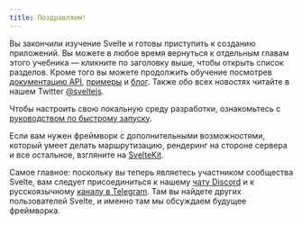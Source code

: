 ```yaml
---
title: Поздравляем!
---
```


Вы закончили изучение Svelte и готовы приступить к созданию приложений. Вы можете в любое время вернуться к отдельным главам этого учебника —  кликните по заголовку выше, чтобы открыть список разделов. Кроме того вы можете продолжить обучение посмотрев [документацию API](/docs), [примеры](/examples) и [блог](/blog). Также  обо всех новостях читайте в нашем Twitter [@sveltejs](https://twitter.com/sveltejs).

Чтобы настроить свою локальную среду разработки, ознакомьтесь с [руководством по быстрому запуску](/blog/the-easiest-way-to-get-started).

Если вам нужен фреймворк с дополнительными возможностями, который умеет делать маршрутизацию, рендеринг на стороне сервера и все остальное, взгляните на [SvelteKit](https://ru.kit.svelte.dev).

Самое главное: поскольку вы теперь являетесь участником сообщества Svelte, вам следует присоединиться к нашему [чату Discord](/chat) и к русскоязычному [каналу в Telegram](https://t.me/sveltejs). Там вы найдете других пользователей Svelte, и именно там мы обсуждаем будущее фреймворка.